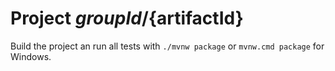 # Project ${groupId}/${artifactId}

Build the project an run all tests with `./mvnw package` or `mvnw.cmd package` for Windows.
